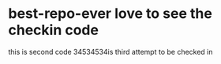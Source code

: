 # best-repo-ever  love to see the checkin code
this is second code 34534534is third attempt to be checked in